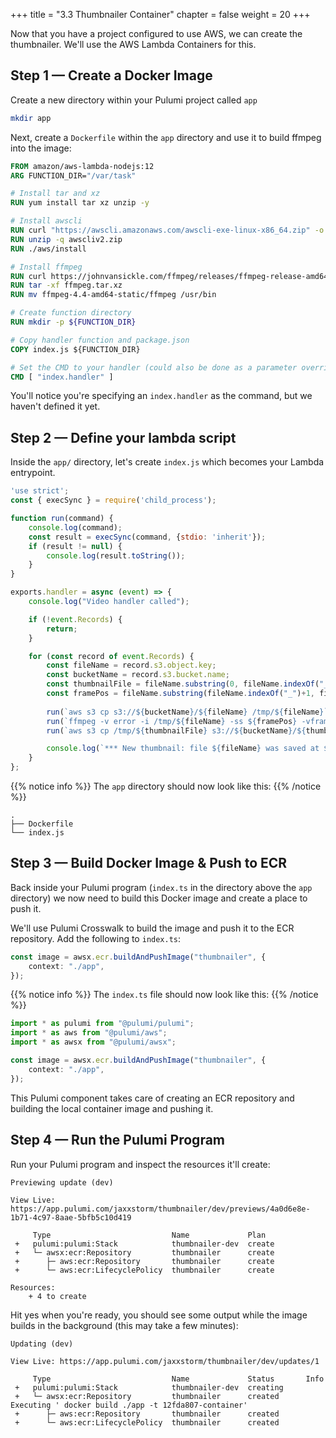+++
title = "3.3 Thumbnailer Container"
chapter = false
weight = 20
+++

Now that you have a project configured to use AWS, we can create the thumbnailer. We'll use the AWS Lambda Containers for this.

## Step 1 &mdash; Create a Docker Image

Create a new directory within your Pulumi project called `app`

```bash
mkdir app
```

Next, create a `Dockerfile` within the `app` directory and use it to build ffmpeg into the image:

```dockerfile
FROM amazon/aws-lambda-nodejs:12
ARG FUNCTION_DIR="/var/task"

# Install tar and xz
RUN yum install tar xz unzip -y

# Install awscli
RUN curl "https://awscli.amazonaws.com/awscli-exe-linux-x86_64.zip" -o "awscliv2.zip" -s
RUN unzip -q awscliv2.zip
RUN ./aws/install

# Install ffmpeg
RUN curl https://johnvansickle.com/ffmpeg/releases/ffmpeg-release-amd64-static.tar.xz -o ffmpeg.tar.xz -s
RUN tar -xf ffmpeg.tar.xz
RUN mv ffmpeg-4.4-amd64-static/ffmpeg /usr/bin

# Create function directory
RUN mkdir -p ${FUNCTION_DIR}

# Copy handler function and package.json
COPY index.js ${FUNCTION_DIR}

# Set the CMD to your handler (could also be done as a parameter override outside of the Dockerfile)
CMD [ "index.handler" ]
```

You'll notice you're specifying an `index.handler` as the command, but we haven't defined it yet. 

## Step 2 &mdash; Define your lambda script

Inside the `app/` directory, let's create `index.js` which becomes your Lambda entrypoint.

```javascript
'use strict';
const { execSync } = require('child_process');

function run(command) {
    console.log(command);
    const result = execSync(command, {stdio: 'inherit'});
    if (result != null) {
        console.log(result.toString());
    }
}

exports.handler = async (event) => {
    console.log("Video handler called");

    if (!event.Records) {
        return;
    }

    for (const record of event.Records) {
        const fileName = record.s3.object.key;
        const bucketName = record.s3.bucket.name;
        const thumbnailFile = fileName.substring(0, fileName.indexOf("_")) + ".jpg";
        const framePos = fileName.substring(fileName.indexOf("_")+1, fileName.indexOf(".")).replace("-", ":");
        
        run(`aws s3 cp s3://${bucketName}/${fileName} /tmp/${fileName}`);
        run(`ffmpeg -v error -i /tmp/${fileName} -ss ${framePos} -vframes 1 -f image2 -an -y /tmp/${thumbnailFile}`);
        run(`aws s3 cp /tmp/${thumbnailFile} s3://${bucketName}/${thumbnailFile}`);

        console.log(`*** New thumbnail: file ${fileName} was saved at ${record.eventTime}.`);
    }    
};
```

{{% notice info %}}
The `app` directory should now look like this:
{{% /notice %}}
```
.
├── Dockerfile
└── index.js
```


## Step 3 &mdash; Build Docker Image & Push to ECR

Back inside your Pulumi program (`index.ts` in the directory above the `app` directory) we now need to build this Docker image and create a place to push it.

We'll use Pulumi Crosswalk to build the image and push it to the ECR repository. Add the following to `index.ts`:

```typescript
const image = awsx.ecr.buildAndPushImage("thumbnailer", {
    context: "./app",
});
```

{{% notice info %}}
The `index.ts` file should now look like this:
{{% /notice %}}
```typescript
import * as pulumi from "@pulumi/pulumi";
import * as aws from "@pulumi/aws";
import * as awsx from "@pulumi/awsx";

const image = awsx.ecr.buildAndPushImage("thumbnailer", {
    context: "./app",
});

```

This Pulumi component takes care of creating an ECR repository and building the local container image and pushing it.

## Step 4 &mdash; Run the Pulumi Program

Run your Pulumi program and inspect the resources it'll create:

```
Previewing update (dev)

View Live: https://app.pulumi.com/jaxxstorm/thumbnailer/dev/previews/4a0d6e8e-1b71-4c97-8aae-5bfb5c10d419

     Type                           Name             Plan
 +   pulumi:pulumi:Stack            thumbnailer-dev  create
 +   └─ awsx:ecr:Repository         thumbnailer      create
 +      ├─ aws:ecr:Repository       thumbnailer      create
 +      └─ aws:ecr:LifecyclePolicy  thumbnailer      create

Resources:
    + 4 to create
```

Hit yes when you're ready, you should see some output while the image builds in the background (this may take a few minutes):

```
Updating (dev)

View Live: https://app.pulumi.com/jaxxstorm/thumbnailer/dev/updates/1

     Type                           Name             Status       Info
 +   pulumi:pulumi:Stack            thumbnailer-dev  creating
 +   └─ awsx:ecr:Repository         thumbnailer      created      Executing ' docker build ./app -t 12fda807-container'
 +      ├─ aws:ecr:Repository       thumbnailer      created
 +      └─ aws:ecr:LifecyclePolicy  thumbnailer      created
```



